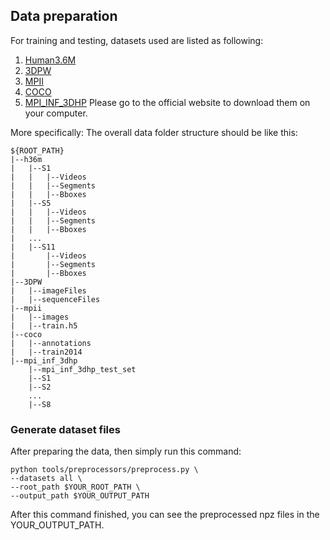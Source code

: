 ## Data preparation
For training and testing, datasets used are listed as following:
1. [Human3.6M](http://vision.imar.ro/human3.6m/description.php)
2. [3DPW](https://virtualhumans.mpi-inf.mpg.de/3DPW/)
3. [MPII](http://human-pose.mpi-inf.mpg.de)
4. [COCO](http://cocodataset.org/#home)
5. [MPI_INF_3DHP](http://gvv.mpi-inf.mpg.de/3dhp-dataset/)
Please go to the official website to download them on your computer.

More specifically:
The overall data folder structure should be like this:
```
${ROOT_PATH}
|--h36m
|   |--S1
|   |   |--Videos
|   |   |--Segments
|   |   |--Bboxes
|   |--S5
|   |   |--Videos
|   |   |--Segments
|   |   |--Bboxes
|   ...
|   |--S11
|       |--Videos
|       |--Segments
|       |--Bboxes
|--3DPW
|   |--imageFiles
|   |--sequenceFiles
|--mpii
|   |--images
|   |--train.h5
|--coco
|   |--annotations
|   |--train2014
|--mpi_inf_3dhp
    |--mpi_inf_3dhp_test_set
    |--S1
    |--S2
    ...
    |--S8

```

### Generate dataset files
After preparing the data, then simply run this command:
```
python tools/preprocessors/preprocess.py \
--datasets all \
--root_path $YOUR_ROOT_PATH \
--output_path $YOUR_OUTPUT_PATH
```
After this command finished, you can see the preprocessed npz files in the YOUR_OUTPUT_PATH.
